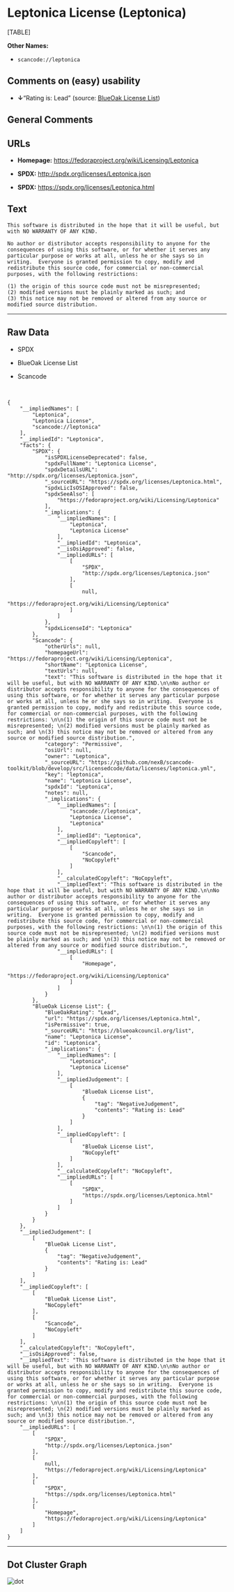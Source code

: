 Leptonica License (Leptonica)
=============================

[TABLE]

**Other Names:**

-   `scancode://leptonica`

Comments on (easy) usability
----------------------------

-   **↓**“Rating is: Lead” (source: [BlueOak License
    List](https://blueoakcouncil.org/list "BlueOak License List"))

General Comments
----------------

URLs
----

-   **Homepage:** https://fedoraproject.org/wiki/Licensing/Leptonica

-   **SPDX:** http://spdx.org/licenses/Leptonica.json

-   **SPDX:** https://spdx.org/licenses/Leptonica.html

Text
----

    This software is distributed in the hope that it will be useful, but with NO WARRANTY OF ANY KIND.

    No author or distributor accepts responsibility to anyone for the consequences of using this software, or for whether it serves any particular purpose or works at all, unless he or she says so in writing.  Everyone is granted permission to copy, modify and redistribute this source code, for commercial or non-commercial purposes, with the following restrictions: 

    (1) the origin of this source code must not be misrepresented; 
    (2) modified versions must be plainly marked as such; and 
    (3) this notice may not be removed or altered from any source or modified source distribution.

------------------------------------------------------------------------

Raw Data
--------

-   SPDX

-   BlueOak License List

-   Scancode

&nbsp;

    {
        "__impliedNames": [
            "Leptonica",
            "Leptonica License",
            "scancode://leptonica"
        ],
        "__impliedId": "Leptonica",
        "facts": {
            "SPDX": {
                "isSPDXLicenseDeprecated": false,
                "spdxFullName": "Leptonica License",
                "spdxDetailsURL": "http://spdx.org/licenses/Leptonica.json",
                "_sourceURL": "https://spdx.org/licenses/Leptonica.html",
                "spdxLicIsOSIApproved": false,
                "spdxSeeAlso": [
                    "https://fedoraproject.org/wiki/Licensing/Leptonica"
                ],
                "_implications": {
                    "__impliedNames": [
                        "Leptonica",
                        "Leptonica License"
                    ],
                    "__impliedId": "Leptonica",
                    "__isOsiApproved": false,
                    "__impliedURLs": [
                        [
                            "SPDX",
                            "http://spdx.org/licenses/Leptonica.json"
                        ],
                        [
                            null,
                            "https://fedoraproject.org/wiki/Licensing/Leptonica"
                        ]
                    ]
                },
                "spdxLicenseId": "Leptonica"
            },
            "Scancode": {
                "otherUrls": null,
                "homepageUrl": "https://fedoraproject.org/wiki/Licensing/Leptonica",
                "shortName": "Leptonica License",
                "textUrls": null,
                "text": "This software is distributed in the hope that it will be useful, but with NO WARRANTY OF ANY KIND.\n\nNo author or distributor accepts responsibility to anyone for the consequences of using this software, or for whether it serves any particular purpose or works at all, unless he or she says so in writing.  Everyone is granted permission to copy, modify and redistribute this source code, for commercial or non-commercial purposes, with the following restrictions: \n\n(1) the origin of this source code must not be misrepresented; \n(2) modified versions must be plainly marked as such; and \n(3) this notice may not be removed or altered from any source or modified source distribution.",
                "category": "Permissive",
                "osiUrl": null,
                "owner": "Leptonica",
                "_sourceURL": "https://github.com/nexB/scancode-toolkit/blob/develop/src/licensedcode/data/licenses/leptonica.yml",
                "key": "leptonica",
                "name": "Leptonica License",
                "spdxId": "Leptonica",
                "notes": null,
                "_implications": {
                    "__impliedNames": [
                        "scancode://leptonica",
                        "Leptonica License",
                        "Leptonica"
                    ],
                    "__impliedId": "Leptonica",
                    "__impliedCopyleft": [
                        [
                            "Scancode",
                            "NoCopyleft"
                        ]
                    ],
                    "__calculatedCopyleft": "NoCopyleft",
                    "__impliedText": "This software is distributed in the hope that it will be useful, but with NO WARRANTY OF ANY KIND.\n\nNo author or distributor accepts responsibility to anyone for the consequences of using this software, or for whether it serves any particular purpose or works at all, unless he or she says so in writing.  Everyone is granted permission to copy, modify and redistribute this source code, for commercial or non-commercial purposes, with the following restrictions: \n\n(1) the origin of this source code must not be misrepresented; \n(2) modified versions must be plainly marked as such; and \n(3) this notice may not be removed or altered from any source or modified source distribution.",
                    "__impliedURLs": [
                        [
                            "Homepage",
                            "https://fedoraproject.org/wiki/Licensing/Leptonica"
                        ]
                    ]
                }
            },
            "BlueOak License List": {
                "BlueOakRating": "Lead",
                "url": "https://spdx.org/licenses/Leptonica.html",
                "isPermissive": true,
                "_sourceURL": "https://blueoakcouncil.org/list",
                "name": "Leptonica License",
                "id": "Leptonica",
                "_implications": {
                    "__impliedNames": [
                        "Leptonica",
                        "Leptonica License"
                    ],
                    "__impliedJudgement": [
                        [
                            "BlueOak License List",
                            {
                                "tag": "NegativeJudgement",
                                "contents": "Rating is: Lead"
                            }
                        ]
                    ],
                    "__impliedCopyleft": [
                        [
                            "BlueOak License List",
                            "NoCopyleft"
                        ]
                    ],
                    "__calculatedCopyleft": "NoCopyleft",
                    "__impliedURLs": [
                        [
                            "SPDX",
                            "https://spdx.org/licenses/Leptonica.html"
                        ]
                    ]
                }
            }
        },
        "__impliedJudgement": [
            [
                "BlueOak License List",
                {
                    "tag": "NegativeJudgement",
                    "contents": "Rating is: Lead"
                }
            ]
        ],
        "__impliedCopyleft": [
            [
                "BlueOak License List",
                "NoCopyleft"
            ],
            [
                "Scancode",
                "NoCopyleft"
            ]
        ],
        "__calculatedCopyleft": "NoCopyleft",
        "__isOsiApproved": false,
        "__impliedText": "This software is distributed in the hope that it will be useful, but with NO WARRANTY OF ANY KIND.\n\nNo author or distributor accepts responsibility to anyone for the consequences of using this software, or for whether it serves any particular purpose or works at all, unless he or she says so in writing.  Everyone is granted permission to copy, modify and redistribute this source code, for commercial or non-commercial purposes, with the following restrictions: \n\n(1) the origin of this source code must not be misrepresented; \n(2) modified versions must be plainly marked as such; and \n(3) this notice may not be removed or altered from any source or modified source distribution.",
        "__impliedURLs": [
            [
                "SPDX",
                "http://spdx.org/licenses/Leptonica.json"
            ],
            [
                null,
                "https://fedoraproject.org/wiki/Licensing/Leptonica"
            ],
            [
                "SPDX",
                "https://spdx.org/licenses/Leptonica.html"
            ],
            [
                "Homepage",
                "https://fedoraproject.org/wiki/Licensing/Leptonica"
            ]
        ]
    }

------------------------------------------------------------------------

Dot Cluster Graph
-----------------

![](../dot/Leptonica.svg "dot")